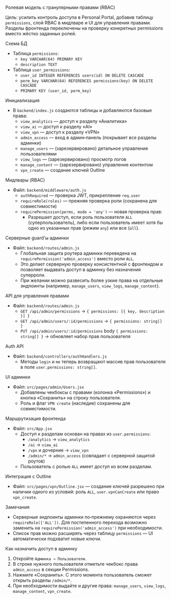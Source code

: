 Ролевая модель с гранулярными правами (RBAC)

Цель: усилить контроль доступа в Personal Portal, добавив таблицу `permissions`, слой RBAC в мидлваре и UI для управления правами. Разделы фронтенда переключены на проверку конкретных permissions вместо жёстко заданных ролей.

Схема БД
- Таблица `permissions`:
  - `key VARCHAR(64) PRIMARY KEY`
  - `description TEXT`
- Таблица `user_permissions`:
  - `user_id INTEGER REFERENCES users(id) ON DELETE CASCADE`
  - `perm_key VARCHAR(64) REFERENCES permissions(key) ON DELETE CASCADE`
  - `PRIMARY KEY (user_id, perm_key)`

Инициализация
- В `backend/index.js` создаются таблицы и добавляются базовые права:
  - `view_analytics` — доступ к разделу «Аналитика»
  - `view_ai` — доступ к разделу «AI»
  - `view_vpn` — доступ к разделу «VPN»
  - `admin_access` — вход в админ‑панель (покрывает все разделы админки)
  - `manage_users` — (зарезервировано) детальное управление пользователями
  - `view_logs` — (зарезервировано) просмотр логов
  - `manage_content` — (зарезервировано) управление контентом
  - `vpn_create` — создание ключей Outline

Мидлвары (RBAC)
- Файл: `backend/middleware/auth.js`
  - `authRequired` — проверка JWT, прикрепление `req.user`
  - `requireRole(roles)` — прежняя проверка роли (сохранена для совместимости)
  - `requirePermission(perms, mode = 'any')` — новая проверка прав:
    - Разрешает доступ, если роль пользователя `ALL` (суперпользователь), либо если пользователь имеет хотя бы одно из указанных прав (режим `any`) или все (`all`).

Серверные guard'ы админки
- Файл: `backend/routes/admin.js`
  - Глобальная защита роутера админки переведена на `requirePermission('admin_access')` вместо роли `ALL`.
  - Это делает серверную проверку консистентной с фронтендом и позволяет выдавать доступ в админку без назначения суперроли.
  - При желании можно развесить более узкие права на отдельные эндпоинты (например, `manage_users`, `view_logs`, `manage_content`).

API для управления правами
- Файл: `backend/routes/admin.js`
  - `GET /api/admin/permissions` → `{ permissions: [{ key, description }] }`
  - `GET /api/admin/users/:id/permissions` → `{ permissions: string[] }`
  - `PUT /api/admin/users/:id/permissions` body `{ permissions: string[] }` → обновляет набор прав пользователя

Auth API
- Файл: `backend/controllers/authHandlers.js`
  - Методы `login` и `me` теперь возвращают массив прав пользователя в поле `user.permissions: string[]`.

UI админки
- Файл: `src/pages/admin/Users.jsx`
  - Добавлены чекбоксы с правами (колонка «Permissions») и кнопка «Сохранить» на строку пользователя.
  - Роль и флаг `VPN create` (наследие) сохранены для совместимости.

Маршрутизация фронтенда
- Файл: `src/App.jsx`
  - Доступ к разделам основан на правах из `user.permissions`:
    - `/analytics` → `view_analytics`
    - `/ai` → `view_ai`
    - `/vpn` и дочерние → `view_vpn`
    - `/admin/*` → `admin_access` (совпадает с серверной защитой роутов)
  - Пользователь с ролью `ALL` имеет доступ ко всем разделам.

Интеграция с Outline
- Файл: `src/pages/vpn/Outline.jsx` — создание ключей разрешено при наличии одного из условий: роль `ALL`, `user.vpnCanCreate` или право `vpn_create`.

Замечания
- Серверные эндпоинты админки по‑прежнему охраняются через `requireRole(['ALL'])`. Для постепенного перехода возможно заменить на `requirePermission('admin_access')` при необходимости.
- Список прав можно расширять через таблицу `permissions` — UI автоматически подхватит новые ключи.

Как назначить доступ в админку
1) Откройте `Админка → Пользователи`.
2) В строке нужного пользователя отметьте чекбокс права `admin_access` в секции Permissions.
3) Нажмите «Сохранить». С этого момента пользователь сможет открыть разделы `/admin/*`.
4) При необходимости выдайте и другие права: `manage_users`, `view_logs`, `manage_content`, `vpn_create`.
